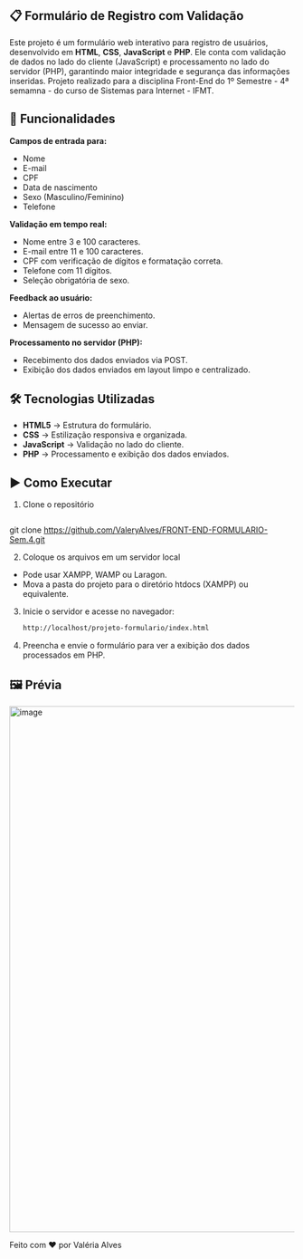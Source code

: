 ## 📋 Formulário de Registro com Validação
Este projeto é um formulário web interativo para registro de usuários, desenvolvido em **HTML**, **CSS**, **JavaScript** e **PHP**. Ele conta com validação de dados no lado do cliente (JavaScript) e processamento no lado do servidor (PHP), garantindo maior integridade e segurança das informações inseridas.
Projeto realizado para a disciplina Front-End do 1º Semestre - 4ª semamna - do curso de Sistemas para Internet - IFMT.

## 🚀 Funcionalidades
**Campos de entrada para:**
- Nome
- E-mail
- CPF
- Data de nascimento
- Sexo (Masculino/Feminino)
- Telefone

 **Validação em tempo real:**
- Nome entre 3 e 100 caracteres.
- E-mail entre 11 e 100 caracteres.
- CPF com verificação de dígitos e formatação correta.
- Telefone com 11 dígitos.
- Seleção obrigatória de sexo.

 **Feedback ao usuário:**
- Alertas de erros de preenchimento.
- Mensagem de sucesso ao enviar.

**Processamento no servidor (PHP):**
- Recebimento dos dados enviados via POST.
- Exibição dos dados enviados em layout limpo e centralizado.

## 🛠 Tecnologias Utilizadas
- **HTML5** → Estrutura do formulário.
- **CSS** → Estilização responsiva e organizada.
- **JavaScript** → Validação no lado do cliente.
- **PHP** → Processamento e exibição dos dados enviados.

## ▶️ Como Executar
1. Clone o repositório
   ```bash
  git clone https://github.com/ValeryAlves/FRONT-END-FORMULARIO-Sem.4.git
  
2. Coloque os arquivos em um servidor local
- Pode usar XAMPP, WAMP ou Laragon.
- Mova a pasta do projeto para o diretório htdocs (XAMPP) ou equivalente.

3. Inicie o servidor e acesse no navegador:
   ```bash
   http://localhost/projeto-formulario/index.html

4. Preencha e envie o formulário para ver a exibição dos dados processados em PHP.

## 🖼️ Prévia
<img width="1680" height="929" alt="image" src="https://github.com/user-attachments/assets/237df4e0-1d43-4cf2-a2a2-667ca070a6ce" />

Feito com ❤️ por Valéria Alves
